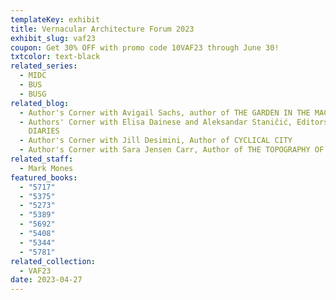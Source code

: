 ```yaml
---
templateKey: exhibit
title: Vernacular Architecture Forum 2023
exhibit_slug: vaf23
coupon: Get 30% OFF with promo code 10VAF23 through June 30!
txtcolor: text-black
related_series:
  - MIDC
  - BUS
  - BUSG
related_blog:
  - Author's Corner with Avigail Sachs, author of THE GARDEN IN THE MACHINE
  - Authors' Corner with Elisa Dainese and Aleksandar Staničić, Editors of WAR
    DIARIES
  - Author's Corner with Jill Desimini, Author of CYCLICAL CITY
  - Author's Corner with Sara Jensen Carr, Author of THE TOPOGRAPHY OF WELLNESS
related_staff:
  - Mark Mones
featured_books:
  - "5717"
  - "5375"
  - "5273"
  - "5389"
  - "5692"
  - "5408"
  - "5344"
  - "5781"
related_collection:
  - VAF23
date: 2023-04-27
---
```

